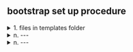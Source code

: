 ## bootstrap set up procedure

<details>
  <summary>1. files in templates folder</summary>

  [Bootstrap Examples](https://getbootstrap.com/docs/5.3/examples/)    
  1.1 find suitable examples
  1.2 click the page
  1.3 
  
    a---
</details>
<details>
  <summary>n. ---</summary>
  
    a---
</details>
<details>
  <summary>n. ---</summary>
  
    a---
</details>



[]()    
[]()    
